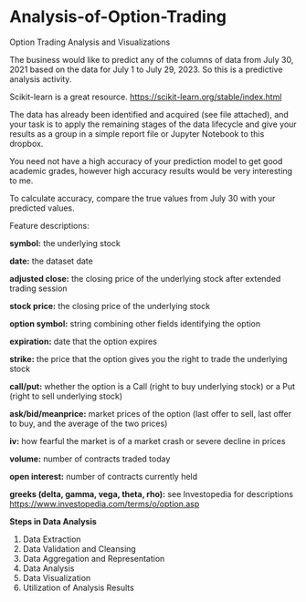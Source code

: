 # Analysis-of-Option-Trading
Option Trading Analysis and Visualizations

The business would like to predict any of the columns of data from July 30, 2021 based on the data for July 1 to July 29, 2023. So this is a predictive analysis activity. 

Scikit-learn is a great resource. https://scikit-learn.org/stable/index.html

The data has already been identified and acquired (see file attached), and your task is to apply the remaining stages of the data lifecycle and give your results as a group in a simple report file or Jupyter Notebook to this dropbox. 

You need not have a high accuracy of your prediction model to get good academic grades, however high accuracy results would be very interesting to me.

To calculate accuracy, compare the true values from July 30 with your predicted values.

Feature descriptions:

**symbol:** the underlying stock

**date:** the dataset date

**adjusted close:** the closing price of the underlying stock after extended trading session

**stock price:** the closing price of the underlying stock

**option symbol:** string combining other fields identifying the option

**expiration:** date that the option expires

**strike:** the price that the option gives you the right to trade the underlying stock

**call/put:** whether the option is a Call (right to buy underlying stock) or a Put (right to sell underlying stock)

**ask/bid/meanprice:** market prices of the option (last offer to sell, last offer to buy, and the average of the two prices)

**iv:** how fearful the market is of a market crash or severe decline in prices

**volume:** number of contracts traded today

**open interest:** number of contracts currently held

**greeks (delta, gamma, vega, theta, rho):** see Investopedia for descriptions https://www.investopedia.com/terms/o/option.asp


**Steps in Data Analysis**
	
1. Data Extraction
2. Data Validation and Cleansing
3. Data Aggregation and Representation
4. Data Analysis
5. Data Visualization
6. Utilization of Analysis Results
